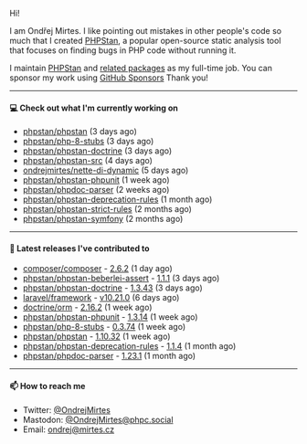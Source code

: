 Hi!

I am Ondřej Mirtes. I like pointing out mistakes in other people's code so much that I created [PHPStan](https://phpstan.org/), a popular open-source static analysis tool that focuses on finding bugs in PHP code without running it.

I maintain [PHPStan](https://github.com/phpstan/phpstan) and [related packages](https://github.com/phpstan/) as my full-time job. You can sponsor my work using [GitHub Sponsors](https://github.com/sponsors/ondrejmirtes) Thank you!

---

#### 💻 Check out what I'm currently working on

- [phpstan/phpstan](https://github.com/phpstan/phpstan) (3 days ago)
- [phpstan/php-8-stubs](https://github.com/phpstan/php-8-stubs) (3 days ago)
- [phpstan/phpstan-doctrine](https://github.com/phpstan/phpstan-doctrine) (3 days ago)
- [phpstan/phpstan-src](https://github.com/phpstan/phpstan-src) (4 days ago)
- [ondrejmirtes/nette-di-dynamic](https://github.com/ondrejmirtes/nette-di-dynamic) (5 days ago)
- [phpstan/phpstan-phpunit](https://github.com/phpstan/phpstan-phpunit) (1 week ago)
- [phpstan/phpdoc-parser](https://github.com/phpstan/phpdoc-parser) (2 weeks ago)
- [phpstan/phpstan-deprecation-rules](https://github.com/phpstan/phpstan-deprecation-rules) (1 month ago)
- [phpstan/phpstan-strict-rules](https://github.com/phpstan/phpstan-strict-rules) (2 months ago)
- [phpstan/phpstan-symfony](https://github.com/phpstan/phpstan-symfony) (2 months ago)

---

#### 🔭 Latest releases I've contributed to

- [composer/composer](https://github.com/composer/composer) - [2.6.2](https://github.com/composer/composer/releases/tag/2.6.2) (1 day ago)
- [phpstan/phpstan-beberlei-assert](https://github.com/phpstan/phpstan-beberlei-assert) - [1.1.1](https://github.com/phpstan/phpstan-beberlei-assert/releases/tag/1.1.1) (3 days ago)
- [phpstan/phpstan-doctrine](https://github.com/phpstan/phpstan-doctrine) - [1.3.43](https://github.com/phpstan/phpstan-doctrine/releases/tag/1.3.43) (3 days ago)
- [laravel/framework](https://github.com/laravel/framework) - [v10.21.0](https://github.com/laravel/framework/releases/tag/v10.21.0) (6 days ago)
- [doctrine/orm](https://github.com/doctrine/orm) - [2.16.2](https://github.com/doctrine/orm/releases/tag/2.16.2) (1 week ago)
- [phpstan/phpstan-phpunit](https://github.com/phpstan/phpstan-phpunit) - [1.3.14](https://github.com/phpstan/phpstan-phpunit/releases/tag/1.3.14) (1 week ago)
- [phpstan/php-8-stubs](https://github.com/phpstan/php-8-stubs) - [0.3.74](https://github.com/phpstan/php-8-stubs/releases/tag/0.3.74) (1 week ago)
- [phpstan/phpstan](https://github.com/phpstan/phpstan) - [1.10.32](https://github.com/phpstan/phpstan/releases/tag/1.10.32) (1 week ago)
- [phpstan/phpstan-deprecation-rules](https://github.com/phpstan/phpstan-deprecation-rules) - [1.1.4](https://github.com/phpstan/phpstan-deprecation-rules/releases/tag/1.1.4) (1 month ago)
- [phpstan/phpdoc-parser](https://github.com/phpstan/phpdoc-parser) - [1.23.1](https://github.com/phpstan/phpdoc-parser/releases/tag/1.23.1) (1 month ago)

---

#### 📫 How to reach me

- Twitter: [@OndrejMirtes](https://twitter.com/ondrejmirtes)
- Mastodon: [@OndrejMirtes@phpc.social](https://phpc.social/@OndrejMirtes)
- Email: [ondrej@mirtes.cz](mailto:ondrej@mirtes.cz)
